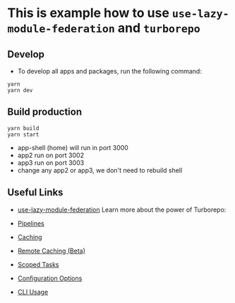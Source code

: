 # This is example how to use `use-lazy-module-federation` and `turborepo`

## Develop
- To develop all apps and packages, run the following command:

```
yarn
yarn dev
```

## Build production

```
yarn build
yarn start
```

- app-shell (home) will run in port 3000
- app2 run on port 3002
- app3 run on port 3003
- change any app2 or app3, we don't need to rebuild shell

## Useful Links
- [use-lazy-module-federation](https://www.npmjs.com/package/use-lazy-module-federation)
Learn more about the power of Turborepo:

- [Pipelines](https://turborepo.org/docs/core-concepts/pipelines)
- [Caching](https://turborepo.org/docs/core-concepts/caching)
- [Remote Caching (Beta)](https://turborepo.org/docs/core-concepts/remote-caching)
- [Scoped Tasks](https://turborepo.org/docs/core-concepts/scopes)
- [Configuration Options](https://turborepo.org/docs/reference/configuration)
- [CLI Usage](https://turborepo.org/docs/reference/command-line-reference)
